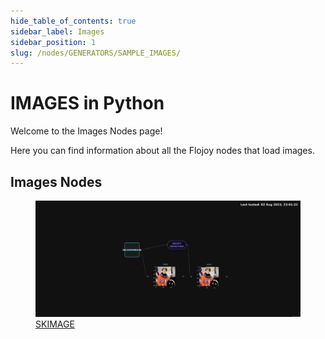 ```yaml
---
hide_table_of_contents: true
sidebar_label: Images
sidebar_position: 1
slug: /nodes/GENERATORS/SAMPLE_IMAGES/
---
```


# IMAGES in Python

Welcome to the Images Nodes page!

Here you can find information about all the Flojoy nodes that load images.

## Images Nodes

<div className="flex flex-wrap" style={{ marginLeft: "-55px" }}>

<div className="p-4">
<a href="/nodes/GENERATORS/SAMPLE_IMAGES/SKIMAGE/">
<figure style={{ width: "200px", height: "200px", objectFit: "scale-down", marginRight: "15px" }}>
<img src="https://raw.githubusercontent.com/flojoy-ai/docs/main/docs/nodes/GENERATORS/SAMPLE_IMAGES/SKIMAGE/examples/EX1/output.jpeg" style={{ width: "200px", height: "200px", objectFit: "scale-down", marginRight: "15px" }} />
<figcaption>SKIMAGE</figcaption>
</figure>
</a></div>

</div>
